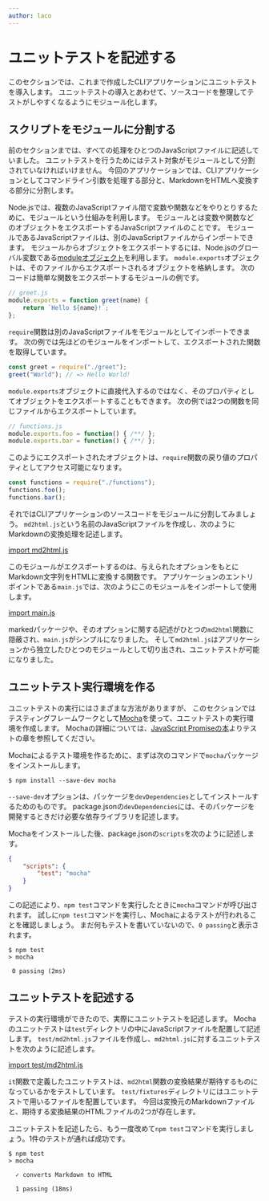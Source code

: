 ```yaml
---
author: laco 
---
```


# ユニットテストを記述する

このセクションでは、これまで作成したCLIアプリケーションにユニットテストを導入します。
ユニットテストの導入とあわせて、ソースコードを整理してテストがしやすくなるようにモジュール化します。

## スクリプトをモジュールに分割する

前のセクションまでは、すべての処理をひとつのJavaScriptファイルに記述していました。
ユニットテストを行うためにはテスト対象がモジュールとして分割されていなければいけません。
今回のアプリケーションでは、CLIアプリケーションとしてコマンドライン引数を処理する部分と、MarkdownをHTMLへ変換する部分に分割します。

Node.jsでは、複数のJavaScriptファイル間で変数や関数などをやりとりするために、モジュールという仕組みを利用します。
モジュールとは変数や関数などのオブジェクトをエクスポートするJavaScriptファイルのことです。
モジュールであるJavaScriptファイルは、別のJavaScriptファイルからインポートできます。
モジュールからオブジェクトをエクスポートするには、Node.jsのグローバル変数である[moduleオブジェクト][]を利用します。
`module.exports`オブジェクトは、そのファイルからエクスポートされるオブジェクトを格納します。
次のコードは簡単な関数をエクスポートするモジュールの例です。

```js
// greet.js
module.exports = function greet(name) {
    return `Hello ${name}!`;
};
```

`require`関数は別のJavaScriptファイルをモジュールとしてインポートできます。
次の例では先ほどのモジュールをインポートして、エクスポートされた関数を取得しています。

```js
const greet = require("./greet");
greet("World"); // => Hello World!
```

`module.exports`オブジェクトに直接代入するのではなく、そのプロパティとしてオブジェクトをエクスポートすることもできます。
次の例では2つの関数を同じファイルからエクスポートしています。


```js
// functions.js
module.exports.foo = function() { /**/ };
module.exports.bar = function() { /**/ };
```

このようにエクスポートされたオブジェクトは、`require`関数の戻り値のプロパティとしてアクセス可能になります。

```js
const functions = require("./functions");
functions.foo();
functions.bar();
```

それではCLIアプリケーションのソースコードをモジュールに分割してみましょう。
`md2html.js`という名前のJavaScriptファイルを作成し、次のようにMarkdownの変換処理を記述します。

[import md2html.js](./src/md2html.js)

このモジュールがエクスポートするのは、与えられたオプションをもとにMarkdown文字列をHTMLに変換する関数です。
アプリケーションのエントリポイントである`main.js`では、次のようにこのモジュールをインポートして使用します。

[import main.js](./src/main.js)

markedパッケージや、そのオプションに関する記述がひとつの`md2html`関数に隠蔽され、`main.js`がシンプルになりました。
そして`md2html.js`はアプリケーションから独立したひとつのモジュールとして切り出され、ユニットテストが可能になりました。

## ユニットテスト実行環境を作る

ユニットテストの実行にはさまざまな方法がありますが、
このセクションではテスティングフレームワークとして[Mocha][]を使って、ユニットテストの実行環境を作成します。
Mochaの詳細については、[JavaScript Promiseの本][]よりテストの章を参照してください。

Mochaによるテスト環境を作るために、まずは次のコマンドで`mocha`パッケージをインストールします。

```shell-session
$ npm install --save-dev mocha
```

`--save-dev`オプションは、パッケージを`devDependencies`としてインストールするためのものです。
package.jsonの`devDependencies`には、そのパッケージを開発するときだけ必要な依存ライブラリを記述します。

Mochaをインストールした後、package.jsonの`scripts`を次のように記述します。

```json
{
    "scripts": {
        "test": "mocha"
    }
}
```

この記述により、`npm test`コマンドを実行したときに`mocha`コマンドが呼び出されます。
試しに`npm test`コマンドを実行し、Mochaによるテストが行われることを確認しましょう。
まだ何もテストを書いていないので、`0 passing`と表示されます。


```shell-session
$ npm test
> mocha

 0 passing (2ms)
```

## ユニットテストを記述する

テストの実行環境ができたので、実際にユニットテストを記述します。
Mochaのユニットテストは`test`ディレクトリの中にJavaScriptファイルを配置して記述します。
`test/md2html.js`ファイルを作成し、`md2html.js`に対するユニットテストを次のように記述します。

[import test/md2html.js](./src/test/md2html.js)

`it`関数で定義したユニットテストは、`md2html`関数の変換結果が期待するものになっているかをテストしています。
`test/fixtures`ディレクトリにはユニットテストで用いるファイルを配置しています。
今回は変換元のMarkdownファイルと、期待する変換結果のHTMLファイルの2つが存在します。

ユニットテストを記述したら、もう一度改めて`npm test`コマンドを実行しましょう。1件のテストが通れば成功です。

```shell-session
$ npm test
> mocha

  ✓ converts Markdown to HTML

  1 passing (18ms)
```

[moduleオブジェクト]: https://nodejs.org/api/modules.html#modules_the_module_object
[Mocha]: http://mochajs.org/
[JavaScript Promiseの本]: http://azu.github.io/promises-book/#chapter3-promise-testing
